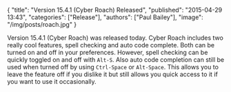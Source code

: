 {
  "title": "Version 15.4.1 (Cyber Roach) Released",
  "published": "2015-04-29 13:43",
  "categories": ["Release"],
  "authors": ["Paul Bailey"],
  "image": "/img/posts/roach.jpg"
}

Version 15.4.1 (Cyber Roach) was released today. Cyber Roach includes two really cool features, spell checking and auto code complete. Both can be turned on and off in your preferences. However, spell checking can be quickly toggled on and off with `Alt-S`. Also auto code completion can still be used when turned off by using `Ctrl-Space` or `Alt-Space`. This allows you to leave the feature off if you dislike it but still allows you quick access to it if you want to use it occasionally.